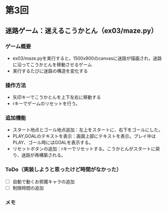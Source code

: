# 第3回
## 迷路ゲーム：迷えるこうかとん（ex03/maze.py）
### ゲーム概要
- ex03/maze.pyを実行すると，1500x900のcanvasに迷路が描画され，迷路に沿ってこうかとんを移動させるゲーム
- 実行するたびに迷路の構造を変化する
### 操作方法
- 矢印キーでこうかとんを上下左右に移動する
- rキーでゲームのリセットを行う。
### 追加機能
- スタート地点とゴール地点追加：左上をスタートに、右下をゴールにした。
- PLAY,GOALのテキストを表示：画面上部にテキストを表示。プレイ中はPLAY、ゴール時にはGOALを表示する。
- リセットボタンの追加：rキーでリセットする。こうかとんがスタートに戻り、迷路が再構築される。
### ToDo（実装しようと思ったけど時間がなかった）
- [ ] 自動で動くお邪魔キャラの追加
- [ ] 制限時間の追加
### メモ